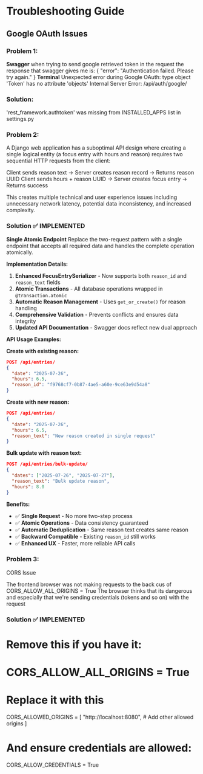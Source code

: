# Troubleshooting Guide

## Google OAuth Issues

### Problem 1:

**Swagger**
when trying to send google retrieved token in the request the response that swagger gives me is:
{
  "error": "Authentication failed. Please try again."
}
**Terminal**
Unexpected error during Google OAuth: type object 'Token' has no attribute 'objects'
Internal Server Error: /api/auth/google/

### Solution: 
'rest_framework.authtoken' was missing from INSTALLED_APPS list in settings.py


### Problem 2:

A Django web application has a suboptimal API design where creating a single logical entity (a focus entry with hours and reason) requires two sequential HTTP requests from the client:

Client sends reason text → Server creates reason record → Returns reason UUID
Client sends hours + reason UUID → Server creates focus entry → Returns success

This creates multiple technical and user experience issues including unnecessary network latency, potential data inconsistency, and increased complexity.

### Solution ✅ IMPLEMENTED

**Single Atomic Endpoint**
Replace the two-request pattern with a single endpoint that accepts all required data and handles the complete operation atomically.

**Implementation Details:**

1. **Enhanced FocusEntrySerializer** - Now supports both `reason_id` and `reason_text` fields
2. **Atomic Transactions** - All database operations wrapped in `@transaction.atomic`
3. **Automatic Reason Management** - Uses `get_or_create()` for reason handling
4. **Comprehensive Validation** - Prevents conflicts and ensures data integrity
5. **Updated API Documentation** - Swagger docs reflect new dual approach

**API Usage Examples:**

**Create with existing reason:**
```json
POST /api/entries/
{
  "date": "2025-07-26",
  "hours": 6.5,
  "reason_id": "f9768cf7-0b87-4ae5-a60e-9ce63e9d54a8"
}
```

**Create with new reason:**
```json
POST /api/entries/
{
  "date": "2025-07-26",
  "hours": 6.5,
  "reason_text": "New reason created in single request"
}
```

**Bulk update with reason text:**
```json
POST /api/entries/bulk-update/
{
  "dates": ["2025-07-26", "2025-07-27"],
  "reason_text": "Bulk update reason",
  "hours": 8.0
}
```

**Benefits:**
- ✅ **Single Request** - No more two-step process
- ✅ **Atomic Operations** - Data consistency guaranteed
- ✅ **Automatic Deduplication** - Same reason text creates same reason
- ✅ **Backward Compatible** - Existing `reason_id` still works
- ✅ **Enhanced UX** - Faster, more reliable API calls


### Problem 3:

CORS Issue

The frontend browser was not making requests to the back cus of
CORS_ALLOW_ALL_ORIGINS = True
The browser thinks that its dangerous and especially that we're sending credentials (tokens and so on) with the request

### Solution ✅ IMPLEMENTED

# Remove this if you have it:
# CORS_ALLOW_ALL_ORIGINS = True

# Replace it with this
CORS_ALLOWED_ORIGINS = [
    "http://localhost:8080",
    # Add other allowed origins
]

# And ensure credentials are allowed:
CORS_ALLOW_CREDENTIALS = True